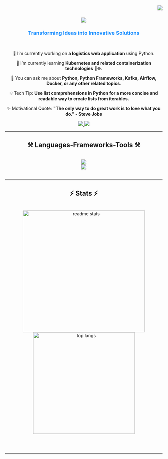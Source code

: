 <img align="right" src="https://visitor-badge.laobi.icu/badge?page_id=ayushbenny.ayushbenny" />

<h1 align="center">
    <img src="https://readme-typing-svg.herokuapp.com/?font=Righteous&size=35&center=true&vCenter=true&width=500&height=70&duration=4000&lines=Hi+There!+👋;+I'm+Ayush+Benny!;" />
</h1>

<h3 align="center" style="color: #1E90FF;">
    <strong>Transforming Ideas into Innovative Solutions</strong>
</h3>


<br/>

<div align="center">

 🔭 I’m currently working on **a logistics web application** using Python.

 🌱 I’m currently learning **Kubernetes and related containerization technologies** 🐳☸️.

 💬 You can ask me about **Python, Python Frameworks, Kafka, Airflow, Docker, or any other related topics**.

 💡 Tech Tip: **Use list comprehensions in Python for a more concise and readable way to create lists from iterables.**

 ✨ Motivational Quote: **"The only way to do great work is to love what you do." - Steve Jobs**

</div>
 
<div align="center"> 
  <a href="mailto:ayushbenny001@gmail.com">
    <img src="https://img.shields.io/badge/Gmail-333333?style=for-the-badge&logo=gmail&logoColor=red" />
  </a>
  <a href="https://www.linkedin.com/in/ayush-benny/" target="_blank">
    <img src="https://img.shields.io/badge/LinkedIn-0077B5?style=for-the-badge&logo=linkedin&logoColor=white" target="_blank" />
  </a>
</div>

 <hr/>
 
<h2 align="center">⚒️ Languages-Frameworks-Tools ⚒️</h2>
<br/>
<div align="center">
  <img src="https://skillicons.dev/icons?i=python,fastapi,flask,django,postgres,mysql,mongodb,linux,kali,aws" /><br>
  <img src="https://skillicons.dev/icons?i=elasticsearch,kafka,rabbitmq,redis,docker,gitlab,vscode,postman,github,figma" /><br>
</div>

<br/>

<hr/>

<h2 align="center">⚡ Stats ⚡</h2>
<br>
<div align=center>
  <img width=390 src="https://github-readme-stats.vercel.app/api?username=ayushbenny&show_icons=true&count_private=true&show_icons=true&theme=react&rank_icon=github&border_radius=10" alt="readme stats"/>
  <br/>
  <img width=325 align="center" src="https://github-readme-stats.vercel.app/api/top-langs/?username=ayushbenny&hide=HTML&langs_count=8&layout=compact&theme=react&border_radius=10&size_weight=0.5&count_weight=0.5&exclude_repo=github-readme-stats" alt="top langs" />
</div>

<br/><br/>

<hr/>

<br/>


<br/>
